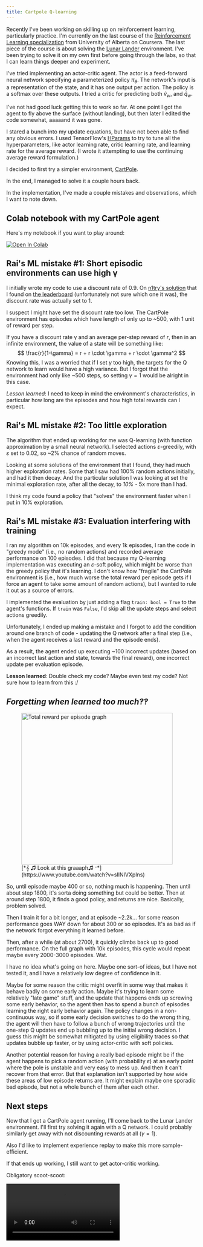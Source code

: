 ```yaml
---
title: Cartpole Q-learning
---
```


Recently I've been working on skilling up on reinforcement learning,
particularly practice. I'm currently on the last course of the
[Reinforcement Learning specialization](https://www.coursera.org/specializations/reinforcement-learning)
from University of Alberta on Coursera. The last piece of the course is about
solving the [Lunar Lander](https://gym.openai.com/envs/LunarLander-v2/)
environment. I've been trying to solve it on my own first before going through
the labs, so that I can learn things deeper and experiment.

I've tried implementing an actor-critic agent. The actor is a feed-forward
neural network specifying a parameterized policy $\pi_\theta$. The network's
input is a representation of the state, and it has one output per action.
The policy is a softmax over these outputs. I tried a critic for predicting
both $\hat{v}_w$, and $\hat{q}_w$.

I've not had good luck getting this to work so far. At one point I got the agent
to fly above the surface (without landing), but then later I edited the code
somewhat, aaaaand it was gone.

I stared a bunch into my update equations, but have not been able to find any
obvious errors. I used TensorFlow's
[HParams](https://www.tensorflow.org/tensorboard/hyperparameter_tuning_with_hparams)
to try to tune all the hyperparameters, like actor learning rate, critic
learning rate, and learning rate for the average reward. (I wrote it attempting
to use the continuing average reward formulation.)

I decided to first try a simpler environment, [CartPole](https://gym.openai.com/envs/CartPole-v0/).

In the end, I managed to solve it a couple hours back.

In the implementation, I've made a couple mistakes and observations, which I
want to note down.

## Colab notebook with my CartPole agent

Here's my notebook if you want to play around:

<a href="https://colab.research.google.com/github/agentydragon/agentydragon.github.io/blob/devel/notebooks/2020-12-31-cartpole-q-learning.ipynb" target="_parent">
  <img src="https://colab.research.google.com/assets/colab-badge.svg" alt="Open In Colab">
</a>

## Rai's ML mistake #1: Short episodic environments can use high &gamma;

I initially wrote my code to use a discount rate of 0.9. On
[n1try's solution](https://gym.openai.com/evaluations/eval_EIcM1ZBnQW2LBaFN6FY65g/)
that I found on [the leaderboard](https://gym.openai.com/envs/CartPole-v0/)
(unfortunately not sure which one it was), the discount rate was actually set
to 1.

I suspect I might have set the discount rate too low. The CartPole environment
has episodes which have length of only up to ~500, with 1 unit of reward per
step.

If you have a discount rate &gamma; and an average per-step reward of $r$,
then in an infinite environment, the value of a state will be something like:
$$ \frac{r}{1-\gamma} = r + r \cdot \gamma + r \cdot \gamma^2 $$
Knowing this, I was a worried that if I set $\gamma$ too high, the targets
for the Q network to learn would have a high variance. But I forgot that the
environment had only like ~500 steps, so setting $\gamma=1$ would be alright
in this case.

*Lesson learned*: I need to keep in mind the environment's characteristics, in
particular how long are the episodes and how high total rewards can I expect.

## Rai's ML mistake #2: Too little exploration

The algorithm that ended up working for me was Q-learning (with function
approximation by a small neural network). I selected actions
$\varepsilon$-greedily, with $\varepsilon$ set to 0.02, so ~2% chance of
random moves.

Looking at some solutions of the environment that I found, they had much higher
exploration rates. Some that I saw had 100% random actions initially, and had
it then decay. And the particular solution I was looking at set the minimal
exploration rate, after all the decay, to *10%* - 5x more than I had.

I think my code found a policy that "solves" the environment faster when I put
in 10% exploration.

## Rai's ML mistake #3: Evaluation interfering with training

I ran my algorithm on 10k episodes, and every 1k episodes, I ran the code in
"greedy mode" (i.e., no random actions) and recorded average performance on 100
episodes. I did that because my Q-learning implementation was executing an
$\varepsilon$-soft policy, which might be worse than the greedy policy that
it's learning. I don't know how "fragile" the CartPole environment is (i.e.,
how much worse the total reward per episode gets if I force an agent to take
some amount of random actions), but I wanted to rule it out as a source of
errors.

I implemented the evaluation by just adding a flag `train: bool = True` to
the agent's functions. If `train` was `False`, I'd skip all the update steps
and select actions greedily.

Unfortunately, I ended up making a mistake and I forgot to add the condition
around one branch of code - updating the Q network after a final step (i.e.,
when the agent receives a last reward and the episode ends).

As a result, the agent ended up executing ~100 incorrect updates (based on
an incorrect last action and state, towards the final reward), one incorrect
update per evaluation episode.

**Lesson learned**: Double check my code? Maybe even test my code? Not sure
how to learn from this :/

## *Forgetting when learned too much‽‽*

<figure>
<img src="/2020-12-31-total_reward.svg" style="height: 400px;"
     title="Total reward per episode graph">
<div>
[*𝄞 ♫ Look at this graaaph♫  𝄻*](https://www.youtube.com/watch?v=sIlNIVXpIns)
</div>
</figure>

So, until episode maybe 400 or so, nothing much is happening.
Then until about step 1800, it's sorta doing something but could be better.
Then at around step 1800, it finds a good policy, and returns are nice.
Basically, problem solved.

Then I train it for a bit longer, and at episode ~2.2k... for some reason
performance goes WAY down for about 300 or so episodes. It's as bad as if the
network forgot everything it learned before.

Then, after a while (at about 2700), it quickly climbs back up to good
performance. On the full graph with 10k episodes, this cycle would repeat maybe
every 2000-3000 episodes. Wat.

I have no idea what's going on here. Maybe one sort-of ideas, but I have not
tested it, and I have a relatively low degree of confidence in it.

Maybe for some reason the critic might overfit in some way that makes it behave
badly on some early action. Maybe it's trying to learn some relatively "late
game" stuff, and the update that happens ends up screwing some early behavior,
so the agent then has to spend a bunch of episodes learning the right early
behavior again. The policy changes in a non-continuous way, so if some early
decision switches to do the wrong thing, the agent will then have to follow a
bunch of wrong trajectories until the one-step Q updates end up bubbling up to
the initial wrong decision. I guess this might be somewhat mitigated by using
eligibility traces so that updates bubble up faster, or by using actor-critic
with soft policies.

Another potential reason for having a really bad episode might be if the agent
happens to pick a random action (with probability $\varepsilon$) at an early
point where the pole is unstable and very easy to mess up. And then it can't
recover from that error. But that explanation isn't supported by how wide these
areas of low episode returns are. It might explain maybe one sporadic bad
episode, but not a whole bunch of them after each other.

## Next steps

Now that I got a CartPole agent running, I'll come back to the Lunar Lander
environment. I'll first try solving it again with a Q network. I could probably
similarly get away with not discounting rewards at all ($\gamma = 1$).

Also I'd like to implement experience replay to make this more sample-efficient.

If that ends up working, I still want to get actor-critic working.

Obligatory scoot-scoot:

<video controls loop autoplay>
    <source src="/static/2020-12-31-cartpole.mp4" type="video/mp4">
</video>
